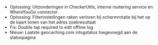 
- Oplossing: Uitzonderingen in CheckerUtils, interne routering service en WhereYouGo connector
- Oplossing: Filterinstellingen raken verloren bij schermrotatie bij het op de kaart tonen van het adres zoekresultaat
- Fix: Double tap required to edit offline log
- Nieuw: Laatste geocaching.com inlogstatus toegevoegd aan de statuspagina
